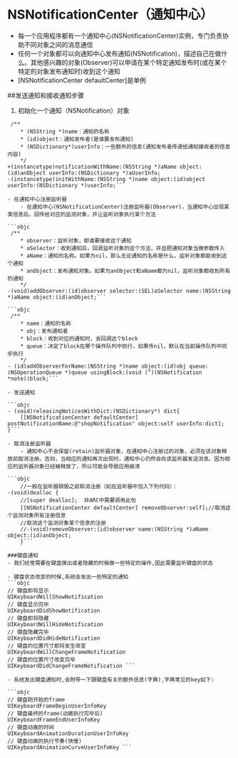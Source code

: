 # NSNotificationCenter（通知中心）
- 每一个应用程序都有一个通知中心(NSNotificationCenter)实例，专门负责协助不同对象之间的消息通信
- 任何一个对象都可以向通知中心发布通知(NSNotification)，描述自己在做什么。其他感兴趣的对象(Observer)可以申请在某个特定通知发布时(或在某个特定的对象发布通知时)收到这个通知
- [NSNotificationCenter defaultCenter]是单例

##发送通知和接收通知步骤
1. 初始化一个通知（NSNotification）对象
```objc
 /**
    * (NSString *)name：通知的名称
    * (id)object：通知发布者(是谁要发布通知)
    * (NSDictionary*)userInfo：一些额外的信息(通知发布者传递给通知接收者的信息内容)
    */
+(instancetype)notificationWithName:(NSString *)aName object:(id)anObject userInfo:(NSDictionary *)aUserInfo;
-(instancetype)initWithName:(NSString *)name object:(id)object userInfo:(NSDictionary *)userInfo;```

- 在通知中心注册监听器
    - 在通知中心(NSNotificationCenter)注册监听器(Observer)，当通知中心出现某类信息后，回传给对应的监测对象，并让监听对象执行某个方法

```objc
 /**
    * observer：监听对象，即谁要接收这个通知
    * aSelector：收到通知后，回调监听对象的这个方法，并且把通知对象当做参数传入
    * aName：通知的名称。如果为nil，那么无论通知的名称是什么，监听对象都能收到这个通知
    * anObject：发布通知对象。如果为anObject和aName都为nil，监听对象都收到所有的通知
    */
-(void)addObserver:(id)observer selector:(SEL)aSelector name:(NSString *)aName object:(id)anObject;```

```objc
 /**
    * name：通知的名称
    * obj：发布通知者
    * block：收到对应的通知时，会回调这个block
    * queue：决定了block在哪个操作队列中执行，如果传nil，默认在当前操作队列中同步执行
    */
- (id)addObserverForName:(NSString *)name object:(id)obj queue:(NSOperationQueue *)queue usingBlock:(void (^)(NSNotification *note))block;```

- 发送通知

```objc
- (void)releasingNoticesWithDict:(NSDictionary*) dict{
    [[NSNotificationCenter defaultCenter] postNotificationName:@"shopNotification" object:self userInfo:dict];
}```

- 取消注册监听器
    - 通知中心不会保留(retain)监听器对象，在通知中心注册过的对象，必须在该对象释放前取消注册。否则，当相应的通知再次出现时，通知中心仍然会向该监听器发送消息。因为相应的监听器对象已经被释放了，所以可能会导致应用崩溃

```objc
    //一般在监听器销毁之前取消注册（如在监听器中加入下列代码）：
-(void)dealloc {
	//[super dealloc];  非ARC中需要调用此句
    [[NSNotificationCenter defaultCenter] removeObserver:self];//取消这个监测对象所有注册信息
    //取消这个监测对象某个信息的注册
    //-(void)removeObserver:(id)observer name:(NSString *)aName object:(id)anObject;
    }```

###键盘通知
- 我们经常需要在键盘弹出或者隐藏的时候做一些特定的操作,因此需要监听键盘的状态

- 键盘状态改变的时候,系统会发出一些特定的通知
```objc
// 键盘即将显示
UIKeyboardWillShowNotification
// 键盘显示完毕
UIKeyboardDidShowNotification
// 键盘即将隐藏
UIKeyboardWillHideNotification
// 键盘隐藏完毕
UIKeyboardDidHideNotification
// 键盘的位置尺寸即将发生改变
UIKeyboardWillChangeFrameNotification
// 键盘的位置尺寸改变完毕
UIKeyboardDidChangeFrameNotification ```

- 系统发出键盘通知时,会附带一下跟键盘有关的额外信息(字典),字典常见的key如下:

```objc
// 键盘刚开始的frame
UIKeyboardFrameBeginUserInfoKey
// 键盘最终的frame(动画执行完毕后)
UIKeyboardFrameEndUserInfoKey
// 键盘动画的时间
UIKeyboardAnimationDurationUserInfoKey
// 键盘动画的执行节奏(快慢)
UIKeyboardAnimationCurveUserInfoKey ```

